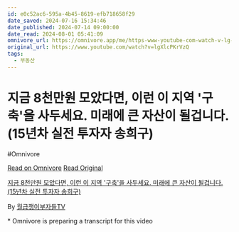 ```yaml
---
id: e0c52ac6-595a-4b45-8619-efb718658f29
date_saved: 2024-07-16 15:34:46
date_published: 2024-07-14 09:00:00
date_read: 2024-08-01 05:41:09
omnivore_url: https://omnivore.app/me/https-www-youtube-com-watch-v-lg-xlc-p-kr-vz-q-190ba402ab3
original_url: https://www.youtube.com/watch?v=lgXlcPKrVzQ
tags:
  - 부동산
---
```


# 지금 8천만원 모았다면, 이런 이 지역 '구축'을 사두세요. 미래에 큰 자산이 될겁니다. (15년차 실전 투자자 송희구)
#Omnivore
 
[Read on Omnivore](https://omnivore.app/me/https-www-youtube-com-watch-v-lg-xlc-p-kr-vz-q-190ba402ab3)
[Read Original](https://www.youtube.com/watch?v=lgXlcPKrVzQ)
 
[지금 8천만원 모았다면, 이런 이 지역 '구축'을 사두세요. 미래에 큰 자산이 될겁니다. (15년차 실전 투자자 송희구)](https://www.youtube.com/watch?v=lgXlcPKrVzQ)

By [월급쟁이부자들TV](https://www.youtube.com/@weolbu%5Fofficial)

\* Omnivore is preparing a transcript for this video